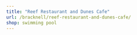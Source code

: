 ```yaml
---
title: "Reef Restaurant and Dunes Cafe"
url: /bracknell/reef-restaurant-and-dunes-cafe/
shop: swimming pool
---
```

